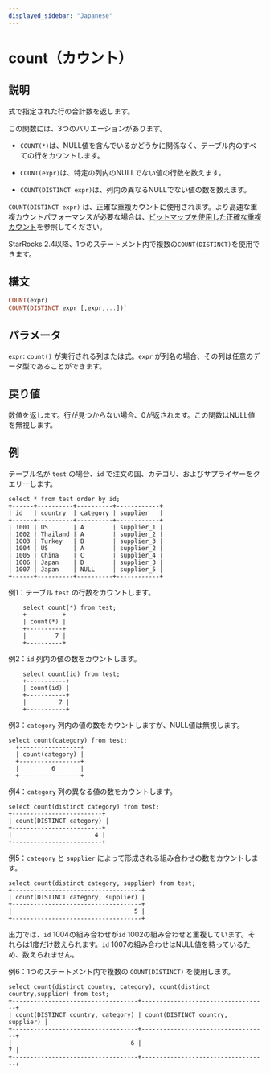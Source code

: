 ```yaml
---
displayed_sidebar: "Japanese"
---
```


# count（カウント）

## 説明

式で指定された行の合計数を返します。

この関数には、3つのバリエーションがあります。

- `COUNT(*)`は、NULL値を含んでいるかどうかに関係なく、テーブル内のすべての行をカウントします。

- `COUNT(expr)`は、特定の列内のNULLでない値の行数を数えます。

- `COUNT(DISTINCT expr)`は、列内の異なるNULLでない値の数を数えます。

`COUNT(DISTINCT expr)` は、正確な重複カウントに使用されます。より高速な重複カウントパフォーマンスが必要な場合は、[ビットマップを使用した正確な重複カウント](../../../using_starrocks/Using_bitmap.md)を参照してください。

StarRocks 2.4以降、1つのステートメント内で複数の`COUNT(DISTINCT)`を使用できます。

## 構文

~~~Haskell
COUNT(expr)
COUNT(DISTINCT expr [,expr,...])`
~~~

## パラメータ

`expr`: `count()` が実行される列または式。`expr` が列名の場合、その列は任意のデータ型であることができます。

## 戻り値

数値を返します。行が見つからない場合、0が返されます。この関数はNULL値を無視します。

## 例

テーブル名が `test` の場合、`id` で注文の国、カテゴリ、およびサプライヤーをクエリーします。

~~~Plain
select * from test order by id;
+------+----------+----------+------------+
| id   | country  | category | supplier   |
+------+----------+----------+------------+
| 1001 | US       | A        | supplier_1 |
| 1002 | Thailand | A        | supplier_2 |
| 1003 | Turkey   | B        | supplier_3 |
| 1004 | US       | A        | supplier_2 |
| 1005 | China    | C        | supplier_4 |
| 1006 | Japan    | D        | supplier_3 |
| 1007 | Japan    | NULL     | supplier_5 |
+------+----------+----------+------------+
~~~

例1：テーブル `test` の行数をカウントします。

~~~Plain
    select count(*) from test;
    +----------+
    | count(*) |
    +----------+
    |        7 |
    +----------+
~~~

例2：`id` 列内の値の数をカウントします。

~~~Plain
    select count(id) from test;
    +-----------+
    | count(id) |
    +-----------+
    |         7 |
    +-----------+
~~~

例3：`category` 列内の値の数をカウントしますが、NULL値は無視します。

~~~Plain
select count(category) from test;
  +-----------------+
  | count(category) |
  +-----------------+
  |         6       |
  +-----------------+
~~~

例4：`category` 列の異なる値の数をカウントします。

~~~Plain
select count(distinct category) from test;
+-------------------------+
| count(DISTINCT category) |
+-------------------------+
|                       4 |
+-------------------------+
~~~

例5：`category` と `supplier` によって形成される組み合わせの数をカウントします。

~~~Plain
select count(distinct category, supplier) from test;
+------------------------------------+
| count(DISTINCT category, supplier) |
+------------------------------------+
|                                  5 |
+------------------------------------+
~~~

出力では、`id` 1004の組み合わせが`id` 1002の組み合わせと重複しています。それらは1度だけ数えられます。`id` 1007の組み合わせはNULL値を持っているため、数えられません。

例6：1つのステートメント内で複数の `COUNT(DISTINCT)` を使用します。

~~~Plain
select count(distinct country, category), count(distinct country,supplier) from test;
+-----------------------------------+-----------------------------------+
| count(DISTINCT country, category) | count(DISTINCT country, supplier) |
+-----------------------------------+-----------------------------------+
|                                 6 |                                 7 |
+-----------------------------------+-----------------------------------+
~~~